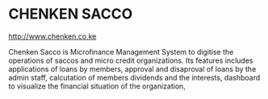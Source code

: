 # CHENKEN SACCO
http://www.chenken.co.ke

Chenken Sacco is Microfinance Management System to digitise the operations of saccos and micro credit organizations. 
Its features includes applications of loans by members, approval and disaproval of loans by the admin staff, 
calcutation of members dividends and the interests, dashboard to visualize the financial situation of the organization,
